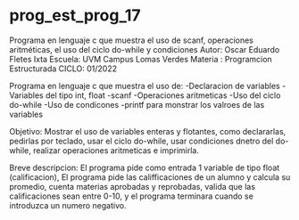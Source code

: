 # prog_est_prog_17
Programa en lenguaje c que muestra el uso de scanf, operaciones aritméticas, el uso del ciclo do-while y condiciones 
Autor: Oscar Eduardo Fletes Ixta
Escuela: UVM Campus Lomas Verdes
Materia : Programcion Estructurada
CICLO: 01/2022

Programa en lenguaje c que muestra el uso de:
-Declaracion de variables 
-Variables del tipo int, float
-scanf
-Operaciones aritmeticas 
-Uso del ciclo do-while
-Uso de condicones
-printf para monstrar los valroes de las variables

Objetivo:
Mostrar el uso de variables enteras y flotantes, como declararlas, pedirlas por teclado, usar el ciclo do-while, usar condiciones dnetro del do-while, realizar operaciones aritmeticas e imprimirla.

Breve descripcion:
El programa pide como entrada 1 variable de tipo float (calificacion),
El programa pide las califficaciones de un alumno y calcula su promedio, cuenta materias aprobadas y reprobadas, valida que las calificaciones sean entre 0-10, y el programa terminara cuando se introduzca un numero negativo.
